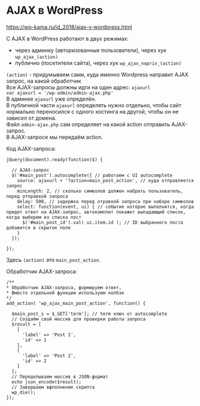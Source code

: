 # AJAX в WordPress
https://wp-kama.ru/id_2018/ajax-v-wordpress.html  

С AJAX в WordPress работают в двух режимах:
- через админку (авторизованные пользователи), через хук `wp_ajax_(action)`
- публично (посетители сайта), через хук `wp_ajax_nopriv_(action)`

`(action)` - придумываем сами, куда именно Wordpress направит AJAX запрос, на какой обработчик  
Все AJAX-запросы должны идти на один адрес: `ajaxurl`  
`var ajaxurl = '/wp-admin/admin-ajax.php'`  
В админке `ajaxurl` уже определён.  
В публичной части `ajaxurl` определять нужно отдельно, чтобы сайт нормально переносился с одного хостинга на другой, чтобы он не зависел от домена.  
Файл `admin-ajax.php` сам определяет на какой action отправить AJAX-запрос.  
В AJAX-запросе мы передаём action.  

Код AJAX-запроса:

    jQuery(document).ready(function($) {

      // AJAX-запрос
      $('#main_post').autocomplete({ // работаем с UI autocomplete
        source: ajaxurl + '?action=main_post_action', // куда отправляется запрос
        minLength: 2, // сколько символов должен набрать пользователь, перед отправкой запроса
        delay: 500, // задержка перед отравкой запроса при наборе символов
        select: function(event, ui) { // событие которое выполнится, когда придет ответ на AJAX-запрос, автокомплит покажет выпадающий список, когда выберем из списка пост
          $('#main_post_id').val( ui.item.id ); // ID выбранного поста добавится в скрытое поле
        }
      });

    });


Здесь `(action)` это `main_post_action`.

Обработчик AJAX-запроса:

    /**
    * Обработчик AJAX-запроса, формируем ответ,
    * Вместо отдельной функции используем колбэк
    */
    add_action( 'wp_ajax_main_post_action', function() {

      $main_post_s = $_GET['term']; // term ключ от autocomplete
      // Создаём свой массив для проверки работы запроса
      $result = [
        [
          'label' => 'Post 1',
          'id' => 1
        ],
        [
          'label' => 'Post 2',
          'id' => 2
        ]
      ];
      // Переделываем массив в JSON-формат
      echo json_encode($result);
      // Завершаем вфполнение скрипта
      wp_die();
    });
